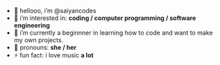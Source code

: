 - 👋 hellooo, i’m @saiyancodes
- 👀 i’m interested in: <b> coding / computer programming / software engineering </b>
- 🌱 i’m currently a beginnner in learning how to code and want to make my own projects.
- 💞️ pronouns: <b>she / her</b>
- ⚡ fun fact: i love music <b>a lot</b>

<!---
saiyancodes/saiyancodes is a ✨ special ✨ repository because its `README.md` (this file) appears on your GitHub profile.
You can click the Preview link to take a look at your changes.
--->
